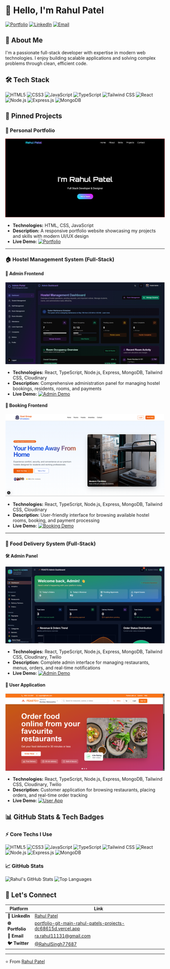 # 👋 Hello, I'm Rahul Patel

[![Portfolio](https://img.shields.io/badge/Portfolio-Visit%20My%20Portfolio-blue?style=for-the-badge&logo=google-chrome)](https://portfolio-git-main-rahul-patels-projects-dc68615d.vercel.app/)
[![LinkedIn](https://img.shields.io/badge/LinkedIn-Connect%20with%20me-blue?style=for-the-badge&logo=linkedin)](https://www.linkedin.com/in/rahul-patel231/)
[![Email](https://img.shields.io/badge/Email-Contact%20Me-red?style=for-the-badge&logo=gmail)](mailto:ra.rahul11131@gmail.com)

## 🚀 About Me

I'm a passionate full-stack developer with expertise in modern web technologies. I enjoy building scalable applications and solving complex problems through clean, efficient code.

## 🛠️ Tech Stack

![HTML5](https://img.shields.io/badge/HTML5-E34F26?style=for-the-flat&logo=html5&logoColor=white)
![CSS3](https://img.shields.io/badge/CSS3-1572B6?style=for-the-flat&logo=css3&logoColor=white)
![JavaScript](https://img.shields.io/badge/JavaScript-F7DF1E?style=for-the-flat&logo=javascript&logoColor=black)
![TypeScript](https://img.shields.io/badge/TypeScript-007ACC?style=for-the-flat&logo=typescript&logoColor=white)
![Tailwind CSS](https://img.shields.io/badge/Tailwind%20CSS-38B2AC?style=for-the-flat&logo=tailwind-css&logoColor=white)
![React](https://img.shields.io/badge/React-20232A?style=for-the-flat&logo=react&logoColor=61DAFB)
![Node.js](https://img.shields.io/badge/Node.js-339933?style=for-the-flat&logo=nodedotjs&logoColor=white)
![Express.js](https://img.shields.io/badge/Express.js-000000?style=for-the-flat&logo=express&logoColor=white)
![MongoDB](https://img.shields.io/badge/MongoDB-47A248?style=for-the-flat&logo=mongodb&logoColor=white)

## 📌 Pinned Projects

### 🎨 Personal Portfolio
![Portfolio Preview](https://github.com/rahulpatel51/rahulpatel51/blob/main/Page1.png)
- **Technologies:** HTML, CSS, JavaScript
- **Description:** A responsive portfolio website showcasing my projects and skills with modern UI/UX design
- **Live Demo:** [![Portfolio](https://img.shields.io/badge/Visit-Portfolio-10B981?style=flat&logo=vercel)](https://your-portfolio-link.com)

---

### 🏠 Hostel Management System (Full-Stack)

#### 🔧 Admin Frontend
![Hostel Admin Preview](https://github.com/rahulpatel51/rahulpatel51/blob/main/Hostel%20Admin.png)
- **Technologies:** React, TypeScript, Node.js, Express, MongoDB, Tailwind CSS, Cloudinary
- **Description:** Comprehensive administration panel for managing hostel bookings, residents, rooms, and payments
- **Live Demo:** [![Admin Demo](https://img.shields.io/badge/Admin_Panel-Live-0EA5E9?style=flat&logo=vercel)](https://hostel-admin-frontend.vercel.app/)

#### 📖 Booking Frontend
![Hostel Booking Preview](https://github.com/rahulpatel51/rahulpatel51/blob/main/Hostel%20Booking.png)
- **Technologies:** React, TypeScript, Node.js, Express, MongoDB, Tailwind CSS, Cloudinary
- **Description:** User-friendly interface for browsing available hostel rooms, booking, and payment processing
- **Live Demo:** [![Booking Demo](https://img.shields.io/badge/Booking_Portal-Live-10B981?style=flat&logo=vercel)](https://hostel-booking-frontend-phi.vercel.app/)

---

### 🍕 Food Delivery System (Full-Stack)

#### 🛠️ Admin Panel
![Food Delivery Admin Preview](https://github.com/rahulpatel51/rahulpatel51/blob/main/Food%20Delivery%20Admin.png)
- **Technologies:** React, TypeScript, Node.js, Express, MongoDB, Tailwind CSS, Cloudinary, Twilio
- **Description:** Complete admin interface for managing restaurants, menus, orders, and real-time notifications
- **Live Demo:** [![Admin Demo](https://img.shields.io/badge/Admin_Panel-Live-0EA5E9?style=flat&logo=vercel)](https://food-delivery-admin-steel.vercel.app/auth/login)

#### 👥 User Application
![Food Delivery User Preview](https://github.com/rahulpatel51/rahulpatel51/blob/main/Food%20Delivery%20User.png)
- **Technologies:** React, TypeScript, Node.js, Express, MongoDB, Tailwind CSS, Cloudinary, Twilio
- **Description:** Customer application for browsing restaurants, placing orders, and real-time order tracking
- **Live Demo:** [![User App](https://img.shields.io/badge/User_App-Live-10B981?style=flat&logo=vercel)](https://food-delivery-user-gold.vercel.app/)


## 📊 GitHub Stats & Tech Badges

### ⚡ Core Techs I Use
![HTML5](https://img.shields.io/badge/HTML5-E34F26?style=for-the-flat&logo=html5&logoColor=white)
![CSS3](https://img.shields.io/badge/CSS3-1572B6?style=for-the-flat&logo=css3&logoColor=white)
![JavaScript](https://img.shields.io/badge/JavaScript-F7DF1E?style=for-the-flat&logo=javascript&logoColor=black)
![TypeScript](https://img.shields.io/badge/TypeScript-007ACC?style=for-the-flat&logo=typescript&logoColor=white)
![Tailwind CSS](https://img.shields.io/badge/Tailwind%20CSS-38B2AC?style=for-the-flat&logo=tailwind-css&logoColor=white)
![React](https://img.shields.io/badge/React-20232A?style=for-the-flat&logo=react&logoColor=61DAFB)
![Node.js](https://img.shields.io/badge/Node.js-339933?style=for-the-flat&logo=nodedotjs&logoColor=white)
![Express.js](https://img.shields.io/badge/Express.js-000000?style=for-the-flat&logo=express&logoColor=white)
![MongoDB](https://img.shields.io/badge/MongoDB-47A248?style=for-the-flat&logo=mongodb&logoColor=white)

### 📈 GitHub Stats
![Rahul's GitHub Stats](https://github-readme-stats.vercel.app/api?username=rahulpatel51&show_icons=true&theme=radical)
![Top Languages](https://github-readme-stats.vercel.app/api/top-langs/?username=rahulpatel51&layout=compact&theme=radical)

## 🤝 Let's Connect

| Platform | Link |
|----------|------|
| **💼 LinkedIn** | [Rahul Patel](https://www.linkedin.com/in/rahul-patel231/) |
| **🌐 Portfolio** | [portfolio-git-main-rahul-patels-projects-dc68615d.vercel.app](https://portfolio-git-main-rahul-patels-projects-dc68615d.vercel.app/) |
| **📧 Email** | [ra.rahul11131@gmail.com](mailto:ra.rahul11131@gmail.com) |
| **🐦 Twitter** | [@RahulSingh77687](https://x.com/RahulSingh77687) |

---

⭐️ From [Rahul Patel](https://github.com/rahulpatel51)
